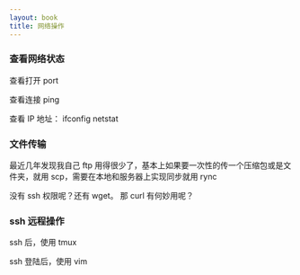 ```yaml
---
layout: book
title: 网络操作
---
```



### 查看网络状态

查看打开 port

查看连接 ping

查看 IP 地址： ifconfig netstat


### 文件传输

最近几年发现我自己 ftp 用得很少了，基本上如果要一次性的传一个压缩包或是文件夹，就用 scp，需要在本地和服务器上实现同步就用 rync

没有 ssh 权限呢？还有 wget。 那 curl 有何妙用呢？

### ssh 远程操作

ssh 后，使用 tmux

ssh 登陆后，使用 vim

